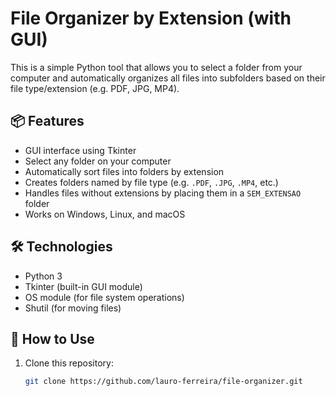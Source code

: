 # File Organizer by Extension (with GUI)

This is a simple Python tool that allows you to select a folder from your computer and automatically organizes all files into subfolders based on their file type/extension (e.g. PDF, JPG, MP4).

## 📦 Features

- GUI interface using Tkinter
- Select any folder on your computer
- Automatically sort files into folders by extension
- Creates folders named by file type (e.g. `.PDF`, `.JPG`, `.MP4`, etc.)
- Handles files without extensions by placing them in a `SEM_EXTENSAO` folder
- Works on Windows, Linux, and macOS

## 🛠 Technologies

- Python 3
- Tkinter (built-in GUI module)
- OS module (for file system operations)
- Shutil (for moving files)

## 🚀 How to Use

1. Clone this repository:
   ```bash
   git clone https://github.com/lauro-ferreira/file-organizer.git
